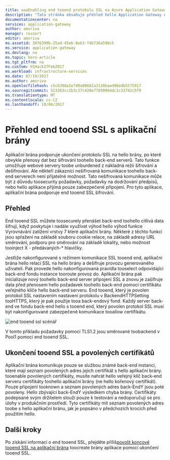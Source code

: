 ```yaml
---
title: aaaEnabling end tooend protokolu SSL na Azure Application Gateway | Microsoft Docs
description: "Tato stránka obsahuje přehled hello Application Gateway end tooend podporu protokolu SSL."
documentationcenter: na
services: application-gateway
author: amsriva
manager: rossort
editor: amsriva
ms.assetid: 3976399b-25ad-45eb-8eb3-fdb736a598c5
ms.service: application-gateway
ms.devlang: na
ms.topic: hero-article
ms.tgt_pltfrm: na
ms.custom: H1Hack27Feb2017
ms.workload: infrastructure-services
ms.date: 07/19/2017
ms.author: amsriva
ms.openlocfilehash: c5cb398a1e7d9a08662a3120baad98edb5575917
ms.sourcegitcommit: 523283cc1b3c37c428e77850964dc1c33742c5f0
ms.translationtype: MT
ms.contentlocale: cs-CZ
ms.lasthandoff: 10/06/2017
---
```

# <a name="overview-of-end-tooend-ssl-with-application-gateway"></a>Přehled end tooend SSL s aplikační brány

Aplikační brána podporuje ukončení protokolu SSL na hello brány, po které obvykle přenosy dat bez šifrování toohello back-end serverů. Tato funkce umožňuje webové servery toobe unburdened z nákladná režii šifrování a dešifrování. Ale někteří zákazníci nešifrovaná komunikace toohello back-end serverech není přijatelné možnost. Tato nešifrovaná komunikace může být z důvodu toosecurity požadavky, požadavky na dodržování předpisů, nebo hello aplikace přijímá pouze zabezpečené připojení. Pro tyto aplikace, aplikační brána podporuje end tooend SSL šifrování.

## <a name="overview"></a>Přehled

End tooend SSL můžete toosecurely přenášet back-end toohello citlivá data šifrují, když poskytuje i nadále využívat výhod hello výhod funkce Vyrovnávání zatížení vrstvy 7 které aplikační brány. Některé z těchto funkcí jsou spřažení na základě souboru cookie relace, na základě adresy URL směrování, podporu pro směrování na základě lokality, nebo možnost tooinject X - předávaných-* hlavičky.

Jestliže nakonfigurované s režimem komunikace SSL tooend end, aplikační brána hello relací SSL na hello brány a dešifruje provozu generovaného uživateli. Pak provede hello nakonfigurovaná pravidla tooselect odpovídající back-end fondu instance tooroute provoz do. Aplikační brána pak inicializuje nový toohello back-end server připojení SSL a znovu je zašifruje data před přenosem hello požadavek toohello back-end pomocí certifikátu veřejného klíče hello back-end serveru. End tooend, který je povolen protokol SSL nastavením nastavení protokolu v BackendHTTPSetting tooHTTPS, který je pak použije tooa back-endový fond. Každý server back-end ve fondu back-end hello s tooend end, který povolen protokol SSL musí být nakonfigurované zabezpečené komunikace tooallow certifikátu.

![end tooend ssl scénář][1]

V tomto příkladu požadavky pomocí TLS1.2 jsou směrované toobackend v Pool1 pomocí end tooend SSL.

## <a name="end-tooend-ssl-and-whitelisting-of-certificates"></a>Ukončení tooend SSL a povolených certifikátů

Aplikační brána komunikuje pouze se službou známé back-end instancí, které mají seznam povolených adres jejich certifikát s hello aplikační brány. tooenable povolených certifikáty, musíte nahrát hello veřejný klíč back-end serveru certifikáty toohello aplikační brány (ne hello kořenový certifikát). Pouze připojení tooknown a seznam povolených adres back-EndY jsou poté povoleny. Hello zbývající back-EndY výsledkem chyba brány. Certifikáty podepsané svým držitelem slouží pouze k testování a nedoporučují se pro úlohy v produkčním prostředí. Tyto certifikáty mít seznam povolených adres toobe s hello aplikační bránu, jak je popsáno v předchozích krocích před použitím hello.

## <a name="next-steps"></a>Další kroky

Po získání informací o end tooend SSL, přejděte příliš[povolit koncové tooend SSL na aplikační brána](application-gateway-end-to-end-ssl-powershell.md) toocreate brány aplikace pomocí ukončení tooend SSL.

<!--Image references-->

[1]: ./media/application-gateway-backend-ssl/scenario.png
